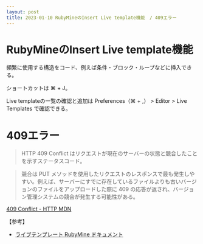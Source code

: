 ```yaml
---
layout: post
title: 2023-01-10 RubyMineのInsert Live template機能　/ 409エラー
---
```


# RubyMineのInsert Live template機能

頻繁に使用する構造をコード、例えば条件・ブロック・ループなどに挿入できる。

ショートカットは ⌘ + J。

Live templateの一覧の確認と追加は Preferences（⌘ + ,） > Editor > Live Templates で確認できる。

# 409エラー

> HTTP 409 Conflict はリクエストが現在のサーバーの状態と競合したことを示すステータスコード。 

> 競合は PUT メソッドを使用したリクエストのレスポンスで最も発生しやすい。例えば、サーバーにすでに存在しているファイルよりも古いバージョンのファイルをアップロードした際に 409 の応答が返され、バージョン管理システムの競合が発生する可能性がある。

[409 Conflict - HTTP MDN](https://developer.mozilla.org/ja/docs/Web/HTTP/Status/409#:~:text=HTTP%20409%20Conflict%20%E3%81%AF%E3%83%AA%E3%82%AF%E3%82%A8%E3%82%B9%E3%83%88,%E3%81%A7%E6%9C%80%E3%82%82%E7%99%BA%E7%94%9F%E3%81%97%E3%82%84%E3%81%99%E3%81%84%E3%80%82)

【参考】
- [ライブテンプレート RubyMine ドキュメント](https://pleiades.io/help/ruby/using-live-templates.html)
